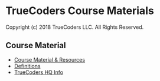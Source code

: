 # TrueCoders Course Materials

Copyright (c) 2018 TrueCoders LLC. All Rights Reserved.

## Course Material

* [Course Material & Resources](/resources)
* [Definitions](Definitions.md)
* [TrueCoders HQ Info](TrueCodersHQ.md)
